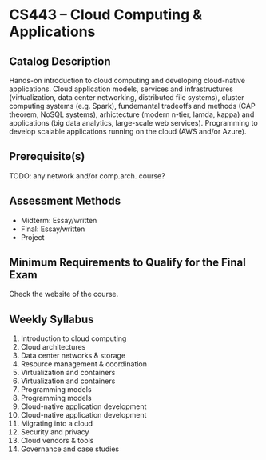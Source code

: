 # CS443 – Cloud Computing &amp; Applications

## Catalog Description
Hands-on introduction to cloud computing and developing cloud-native applications. Cloud application models, services and infrastructures (virtualization, data center networking, distributed file systems), cluster computing systems (e.g. Spark), fundemantal tradeoffs and methods (CAP theorem, NoSQL systems), arhictecture (modern n-tier, lamda, kappa) and applications (big data analytics, large-scale web services). Programming to develop scalable applications running on the cloud (AWS and/or Azure).

## Prerequisite(s)
TODO: any network and/or comp.arch. course?

## Assessment Methods
* Midterm: Essay/written
* Final: Essay/written
* Project

## Minimum Requirements to Qualify for the Final Exam
Check the website of the course.

## Weekly Syllabus
1. Introduction to cloud computing
2. Cloud architectures
3. Data center networks & storage
4. Resource management & coordination
5. Virtualization and containers
6. Virtualization and containers
7. Programming models
8. Programming models
9. Cloud-native application development
10. Cloud-native application development
11. Migrating into a cloud
12. Security and privacy
13. Cloud vendors & tools
14. Governance and case studies

